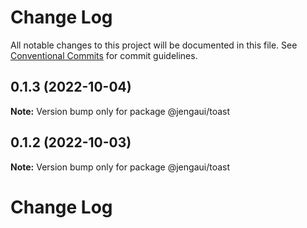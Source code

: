# Change Log

All notable changes to this project will be documented in this file.
See [Conventional Commits](https://conventionalcommits.org) for commit guidelines.

## 0.1.3 (2022-10-04)

**Note:** Version bump only for package @jengaui/toast

## 0.1.2 (2022-10-03)

**Note:** Version bump only for package @jengaui/toast

# Change Log
